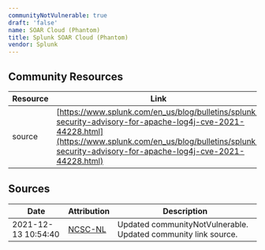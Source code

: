 ```yaml
---
communityNotVulnerable: true
draft: 'false'
name: SOAR Cloud (Phantom)
title: Splunk SOAR Cloud (Phantom)
vendor: Splunk
---
```



## Community Resources
| Resource | Link |
| --- | --- |
| source | [https://www.splunk.com/en_us/blog/bulletins/splunk-security-advisory-for-apache-log4j-cve-2021-44228.html](https://www.splunk.com/en_us/blog/bulletins/splunk-security-advisory-for-apache-log4j-cve-2021-44228.html) |


## Sources
| Date | Attribution | Description |
| --- | --- | --- |
| 2021-12-13 10:54:40 | [NCSC-NL](https://github.com/NCSC-NL/log4shell/blob/main/software/README.md) | Updated communityNotVulnerable. Updated community link source.  |
